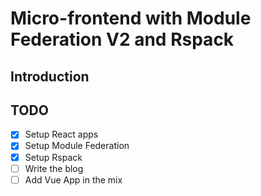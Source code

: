 # Micro-frontend with Module Federation V2 and Rspack

## Introduction

## TODO

- [x] Setup React apps
- [x] Setup Module Federation
- [x] Setup Rspack
- [ ] Write the blog
- [ ] Add Vue App in the mix
